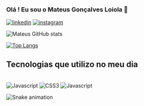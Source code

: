 ### Olá ! Eu sou o Mateus Gonçalves Loiola 👋

[![linkedin](https://img.shields.io/badge/LinkedIn-0077B5?style=for-the-badge&logo=linkedin&logoColor=white)](https://www.linkedin.com/in/mateus-loiola-85b064213/)
[![instagram](https://img.shields.io/badge/Instagram-E4405F?style=for-the-badge&logo=instagram&logoColor=white)](https://www.instagram.com/mateus_loiola_05/)

![Mateus GitHub stats](https://github-readme-stats.vercel.app/api?username=LoiolaBr17&show_icons=true&theme=dark)

[![Top Langs](https://github-readme-stats.vercel.app/api/top-langs/?username=LoiolaBr17)](https://github.com/anuraghazra/github-readme-stats)

## Tecnologias que utilizo no meu dia

<div style="display: inline_block"><br>
   <img align="center" alt="Javascript" src="https://img.shields.io/badge/HTML-239120?style=for-the-badge&logo=html5&logoColor=white"/>
   <img align="center" alt="CSS3" src="https://img.shields.io/badge/CSS3-1572B6?style=for-the-badge&logo=css3&logoColor=white"/>
   <img align="center" alt="Javascript" src="https://img.shields.io/badge/JavaScript-323330?style=for-the-badge&logo=javascript&logoColor=F7DF1E" />
</div>

![Snake animation](https://github.com/LoiolaBr17/LoiolaBr17)
